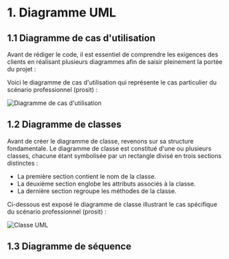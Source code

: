 # 1. Diagramme UML
##  1.1 Diagramme de cas d'utilisation

Avant de rédiger le code, il est essentiel de comprendre les exigences des clients en réalisant plusieurs diagrammes afin de saisir pleinement la portée du projet :

Voici le diagramme de cas d'utilisation qui représente le cas particulier du scénario professionnel (prosit) :

![Diagramme de cas d'utilisation](https://github.com/peio933/Prosit_3/assets/116553253/c3dd4067-a73f-41fe-9939-9bb33a9c1adf)

## 1.2 Diagramme de classes

Avant de créer le diagramme de classe, revenons sur sa structure fondamentale. Le diagramme de classe est constitué d'une ou plusieurs classes, chacune étant symbolisée par un rectangle divisé en trois sections distinctes :

- La première section contient le nom de la classe.<br>
- La deuxième section englobe les attributs associés à la classe.<br>
- La dernière section regroupe les méthodes de la classe.<br>

Ci-dessous est exposé le diagramme de classe illustrant le cas spécifique du scénario professionnel (prosit) :

![Classe UML](https://github.com/peio933/Prosit_3/assets/116553253/4a9f81f4-d97f-4ca7-b8cf-b7c9ee55f1ef)

## 1.3 Diagramme de séquence
